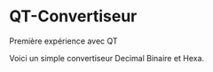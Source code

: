 # QT-Convertiseur
Première expérience avec QT 

Voici un simple convertiseur Decimal Binaire et Hexa.
